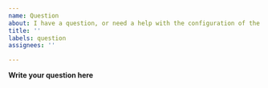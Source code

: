 ```yaml
---
name: Question
about: I have a question, or need a help with the configuration of the integration or Lovelace
title: ''
labels: question
assignees: ''

---
```


**Write your question here**
<!--If your question is about the configuration, please make it clear 
    if you need help with the configuration of integration, 
    or lovelace card configuration
    or perhaps an automation?
-->
